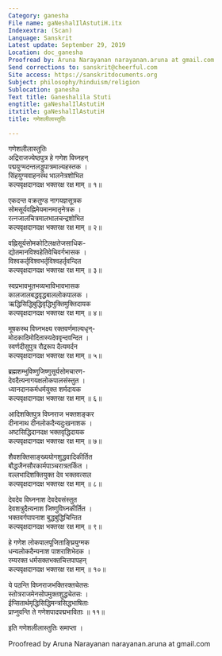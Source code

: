 ```yaml
---
Category: ganesha
File name: gaNeshalIlAstutiH.itx
Indexextra: (Scan)
Language: Sanskrit
Latest update: September 29, 2019
Location: doc_ganesha
Proofread by: Aruna Narayanan narayanan.aruna at gmail.com
Send corrections to: sanskrit@cheerful.com
Site access: https://sanskritdocuments.org
Subject: philosophy/hinduism/religion
Sublocation: ganesha
Text title: Ganeshalila Stuti
engtitle: gaNeshalIlAstutiH
itxtitle: gaNeshalIlAstutiH
title: गणेशलीलास्तुतिः

---
```

  
 गणेशलीलास्तुतिः   
अद्रिराजज्येष्ठपुत्र हे गणेश विघ्नहन्  
     पद्मयुग्मदन्तलड्डुपात्रमाल्यहस्तक ।  
सिंहयुग्मवाहनस्थ भालनेत्रशोभित  
     कल्पवृक्षदानदक्ष भक्तरक्ष रक्ष माम् ॥ १॥  
  
एकदन्त वक्रतुण्ड नागयज्ञसूत्रक  
     सोमसूर्यवह्निमेयमानमातृनेत्रक ।  
रत्नजालचित्रमालभालचन्द्रशोभित  
     कल्पवृक्षदानदक्ष भक्तरक्ष रक्ष माम् ॥ २॥  
  
वह्निसूर्यसोमकोटिलक्षतेजसाधिक-  
     द्योतमानविश्वहेतिवेचिवर्गभासक ।  
विश्वकर्तृविश्वभर्तृविश्वहर्तृवन्दित  
     कल्पवृक्षदानदक्ष भक्तरक्ष रक्ष माम् ॥ ३॥  
  
स्वप्रभावभूतभव्यभाविभावभासक  
     कालजालबद्धवृद्धबाललोकपालक ।  
ऋद्धिसिद्धिबुद्धिवृद्धिभुक्तिमुक्तिदायक  
     कल्पवृक्षदानदक्ष भक्तरक्ष रक्ष माम् ॥ ४॥  
  
मूषकस्थ विघ्नभक्ष्य रक्तवर्णमाल्यधृन्-  
     मोदकादिमोदितास्यदेववृन्दवन्दित ।  
स्वर्णदीसुपुत्र रौद्ररूप दैत्यमर्दन  
     कल्पवृक्षदानदक्ष भक्तरक्ष रक्ष माम् ॥ ५॥  
  
ब्रह्मशम्भुविष्णुजिष्णुसूर्यसोमचारण-  
     देवदैत्यनागयक्षलोकपालसंस्तुत ।  
ध्यानदानकर्मधर्मयुक्त शर्मदायक  
     कल्पवृक्षदानदक्ष भक्तरक्ष रक्ष माम् ॥ ६॥  
  
आदिशक्तिपुत्र विघ्नराज भक्तशङ्कर  
     दीनानाथ दीनलोकदैन्यदुःखनाशक ।  
अष्टसिद्धिदानदक्ष भक्तवृद्धिदायक  
     कल्पवृक्षदानदक्ष भक्तरक्ष रक्ष माम् ॥ ७॥  
  
शैवशक्तिसाङ्ख्ययोगशुद्धवादिकीर्तित  
     बौद्धजैनसौरकार्मपाञ्चरात्रतर्कित ।  
वल्लभादिशक्तियुक्त देव भक्तवत्सल  
     कल्पवृक्षदानदक्ष भक्तरक्ष रक्ष माम् ॥ ८॥  
  
देवदेव विघ्ननाश देवदेवसंस्तुत  
     देवशत्रुदैत्यनाश जिष्णुविघ्नकीर्तित ।  
भक्तवर्गपापनाश बुद्धबुद्धिचिन्तित  
     कल्पवृक्षदानदक्ष भक्तरक्ष रक्ष माम् ॥ ९॥  
  
हे गणेश लोकपालपूजिताङ्घ्रियुग्मक  
     धन्यलोकदैन्यनाश पाशराशिभेदक ।  
रम्यरक्त धर्मसक्तभक्तचित्तपापहन्  
     कल्पवृक्षदानदक्ष भक्तरक्ष रक्ष माम् ॥ १०॥  
  
ये पठन्ति विघ्नराजभक्तिरक्तचेतसः  
     स्तोत्रराजमेनसोपमुक्तशुद्धचेतसः ।  
ईप्सितार्थमृद्धिसिद्धिमन्त्रसिद्धभाषिताः  
     प्राप्नुवन्ति ते गणेशपादपद्मभाविताः ॥ ११॥  
  
इति गणेशलीलास्तुतिः समाप्ता ।  
  
  
Proofread by Aruna Narayanan narayanan.aruna at  gmail.com  
  

